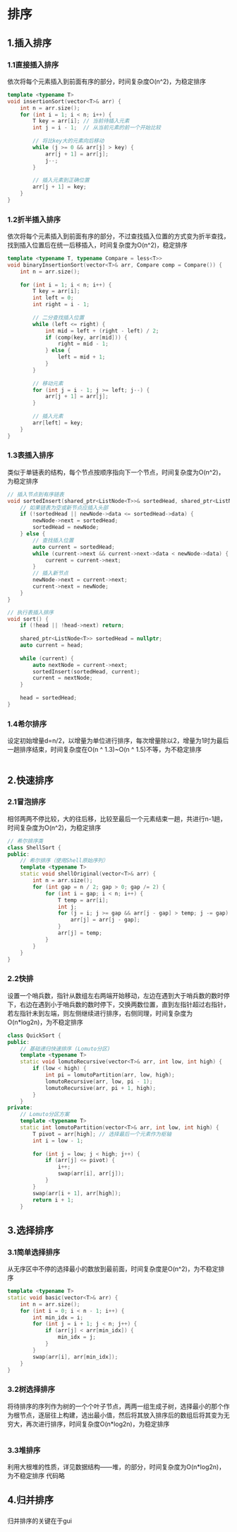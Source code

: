 # 排序
## 1.插入排序
### 1.1直接插入排序
依次将每个元素插入到前面有序的部分，时间复杂度O(n^2)，为稳定排序
```c++
template <typename T>
void insertionSort(vector<T>& arr) {
    int n = arr.size();
    for (int i = 1; i < n; i++) {
        T key = arr[i]; // 当前待插入元素
        int j = i - 1;  // 从当前元素的前一个开始比较
        
        // 将比key大的元素向后移动
        while (j >= 0 && arr[j] > key) {
            arr[j + 1] = arr[j];
            j--;
        }
        
        // 插入元素到正确位置
        arr[j + 1] = key;
    }
}
```
### 1.2折半插入排序
依次将每个元素插入到前面有序的部分，不过查找插入位置的方式变为折半查找，找到插入位置后在统一后移插入，时间复杂度为O(n^2)，稳定排序
```c++
template <typename T, typename Compare = less<T>>
void binaryInsertionSort(vector<T>& arr, Compare comp = Compare()) {
    int n = arr.size();
    
    for (int i = 1; i < n; i++) {
        T key = arr[i];
        int left = 0;
        int right = i - 1;
        
        // 二分查找插入位置
        while (left <= right) {
            int mid = left + (right - left) / 2;
            if (comp(key, arr[mid])) {
                right = mid - 1;
            } else {
                left = mid + 1;
            }
        }
        
        // 移动元素
        for (int j = i - 1; j >= left; j--) {
            arr[j + 1] = arr[j];
        }
        
        // 插入元素
        arr[left] = key;
    }
}
```
### 1.3表插入排序
类似于单链表的结构，每个节点按顺序指向下一个节点，时间复杂度为O(n^2)，为稳定排序
```c++
// 插入节点到有序链表
void sortedInsert(shared_ptr<ListNode<T>>& sortedHead, shared_ptr<ListNode<T>> newNode) {
    // 如果链表为空或新节点应插入头部
    if (!sortedHead || newNode->data <= sortedHead->data) {
        newNode->next = sortedHead;
        sortedHead = newNode;
    } else {
        // 查找插入位置
        auto current = sortedHead;
        while (current->next && current->next->data < newNode->data) {
            current = current->next;
        }
        // 插入新节点
        newNode->next = current->next;
        current->next = newNode;
    }
}

// 执行表插入排序
void sort() {
    if (!head || !head->next) return;
    
    shared_ptr<ListNode<T>> sortedHead = nullptr;
    auto current = head;
    
    while (current) {
        auto nextNode = current->next;
        sortedInsert(sortedHead, current);
        current = nextNode;
    }
    
    head = sortedHead;
}
```
### 1.4希尔排序
设定初始增量d=n/2，以增量为单位进行排序，每次增量除以2，增量为1时为最后一趟排序结束，时间复杂度在O(n ^ 1.3)~O(n ^ 1.5)不等，为不稳定排序
```c++
```
## 2.快速排序
### 2.1冒泡排序
相邻两两不停比较，大的往后移，比较至最后一个元素结束一趟，共进行n-1趟，时间复杂度为O(n^2)，为稳定排序
```c++
// 希尔排序类
class ShellSort {
public:
	// 希尔排序（使用Shell原始序列）
    template <typename T>
    static void shellOriginal(vector<T>& arr) {
        int n = arr.size();
        for (int gap = n / 2; gap > 0; gap /= 2) {
            for (int i = gap; i < n; i++) {
                T temp = arr[i];
                int j;
                for (j = i; j >= gap && arr[j - gap] > temp; j -= gap) {
                    arr[j] = arr[j - gap];
                }
                arr[j] = temp;
            }
        }
    }
}
```
### 2.2快排
设置一个哨兵数，指针从数组左右两端开始移动，左边在遇到大于哨兵数的数时停下，右边在遇到小于哨兵数的数时停下，交换两数位置，直到左指针超过右指针，若左指针未到左端，则左侧继续进行排序，右侧同理，时间复杂度为O(n*log2n)，为不稳定排序
```c++
class QuickSort {
public:
    // 基础递归快速排序 (Lomuto分区)
    template <typename T>
    static void lomutoRecursive(vector<T>& arr, int low, int high) {
        if (low < high) {
            int pi = lomutoPartition(arr, low, high);
            lomutoRecursive(arr, low, pi - 1);
            lomutoRecursive(arr, pi + 1, high);
        }
    }
private:
    // Lomuto分区方案
    template <typename T>
    static int lomutoPartition(vector<T>& arr, int low, int high) {
        T pivot = arr[high]; // 选择最后一个元素作为枢轴
        int i = low - 1;
        
        for (int j = low; j < high; j++) {
            if (arr[j] <= pivot) {
                i++;
                swap(arr[i], arr[j]);
            }
        }
        swap(arr[i + 1], arr[high]);
        return i + 1;
    }
```
## 3.选择排序
### 3.1简单选择排序
从无序区中不停的选择最小的数放到最前面，时间复杂度是O(n^2)，为不稳定排序
```c++
template <typename T>
static void basic(vector<T>& arr) {
    int n = arr.size();
    for (int i = 0; i < n - 1; i++) {
        int min_idx = i;
        for (int j = i + 1; j < n; j++) {
            if (arr[j] < arr[min_idx]) {
                min_idx = j;
            }
        }
        swap(arr[i], arr[min_idx]);
    }
}
```
### 3.2树选择排序
将待排序的序列作为树的一个个叶子节点，两两一组生成子树，选择最小的那个作为根节点，逐层往上构建，选出最小值，然后将其放入排序后的数组后将其变为无穷大，再次进行排序，时间复杂度O(n*log2n)，为稳定排序
```c++
```
### 3.3堆排序
利用大根堆的性质，详见数据结构——堆，的部分，时间复杂度为O(n*log2n)，为不稳定排序
代码略
## 4.归并排序
### 
归并排序的关键在于gui
<!--stackedit_data:
eyJoaXN0b3J5IjpbLTEzOTgzOTQzNjAsLTcyOTk3NTE2OCwtMT
Y2NTIzMTc3MiwyMDg0MzE1OCwtMjAzMDMzMjU5OCwtMjEzMjY2
MjI2NSwyNjU2NjcyNDAsNjAzNDYxNzYwLDQ4NTA2NjU4NywxOD
c3MDgwN119
-->